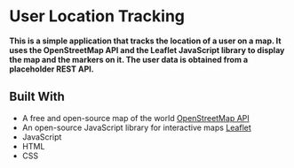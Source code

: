 # User Location Tracking

**This is a simple application that tracks the location of a user on a map. It uses the OpenStreetMap API and the Leaflet JavaScript library to display the map and the markers on it. The user data is obtained from a placeholder REST API.**

## Built With

- A free and open-source map of the world [OpenStreetMap API](https://www.openstreetmap.org/copyright)
- An open-source JavaScript library for interactive maps [Leaflet](https://leafletjs.com/)
- JavaScript
- HTML
- CSS